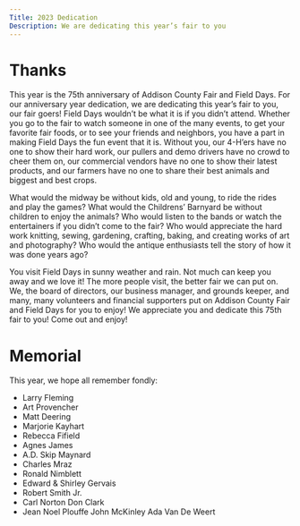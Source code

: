 ```yaml
---
Title: 2023 Dedication
Description: We are dedicating this year’s fair to you
---
```

# Thanks

This year is the 75th anniversary of Addison County Fair and Field Days. For our anniversary year dedication, we are dedicating this year’s fair to you, our fair goers! Field Days wouldn’t be what it is if you didn’t attend. Whether you go to the fair to watch someone in one of the many events, to get your favorite fair foods, or to see your friends and neighbors, you have a part in making Field Days the fun event that it is. Without you, our 4-H’ers have no one to show their hard work, our pullers and demo drivers have no crowd to cheer them on, our commercial vendors have no one to show their latest products, and our farmers have no one to share their best animals and biggest and best crops.

What would the midway be without kids, old and young, to ride the rides and play the games? What would the Childrens’ Barnyard be without children to enjoy the animals? Who would listen to the bands or watch the entertainers if you didn’t come to the fair? Who would appreciate the hard work knitting, sewing, gardening, crafting, baking, and creating works of art and photography? Who would the antique enthusiasts tell the story of how it was done years ago?

You visit Field Days in sunny weather and rain. Not much can keep you away and we love it! The more people visit, the better fair we can put on. We, the board of directors, our business manager, and grounds keeper, and many, many volunteers and financial supporters put on Addison County Fair and Field Days for you to enjoy! We appreciate you and dedicate this 75th fair to you! Come out and enjoy!

# Memorial

This year, we hope all remember fondly:

* Larry Fleming 
* Art Provencher 
* Matt Deering 
* Marjorie Kayhart 
* Rebecca Fifield
* Agnes James
* A.D. Skip Maynard 
* Charles Mraz
* Ronald Nimblett 
* Edward & Shirley Gervais
* Robert Smith Jr.
* Carl Norton Don Clark
* Jean Noel Plouffe John McKinley Ada Van De Weert